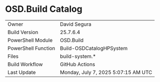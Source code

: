 ﻿# OSD.Build Catalog

| | |
|-|-|
| Owner | David Segura |
| Build Version | 25.7.6.4 |
| PowerShell Module | OSD.Build |
| PowerShell Function | Build-OSDCatalogHPSystem |
| Files | build-system.* |
| Build Workflow | GitHub Actions |
| Last Update | Monday, July 7, 2025 5:07:15 AM UTC |
